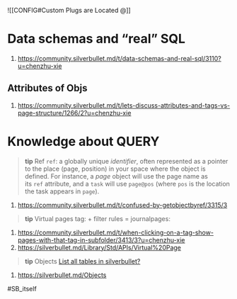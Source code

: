 ![[CONFIG#Custom Plugs are Located @]]

# Data schemas and “real” SQL

1. https://community.silverbullet.md/t/data-schemas-and-real-sql/3110?u=chenzhu-xie

## Attributes of Objs

1. https://community.silverbullet.md/t/lets-discuss-attributes-and-tags-vs-page-structure/1266/2?u=chenzhu-xie

# Knowledge about QUERY

> **tip** Ref
> `ref`: a globally unique *identifier*, often represented as a pointer to the place (page, position) in your space where the object is defined. For instance, a *page* object will use the page name as its `ref` attribute, and a `task` will use `page@pos` (where `pos` is the location the task appears in `page`).

1. https://community.silverbullet.md/t/confused-by-getobjectbyref/3315/3

> **tip** Virtual pages
> tag:<tagname> + filter rules = journalpages:<tagname>

1. https://community.silverbullet.md/t/when-clicking-on-a-tag-show-pages-with-that-tag-in-subfolder/3413/3?u=chenzhu-xie
2. https://silverbullet.md/Library/Std/APIs/Virtual%20Page

> **tip** Objects
> [List all tables in silverbullet?](https://community.silverbullet.md/t/list-all-tables-in-silverbullet/3410)

1. https://silverbullet.md/Objects

#SB_itself